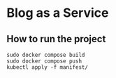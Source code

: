 # Blog as a Service 


## How to run the project
```
sudo docker compose build
sudo docker compose push
kubectl apply -f manifest/
```